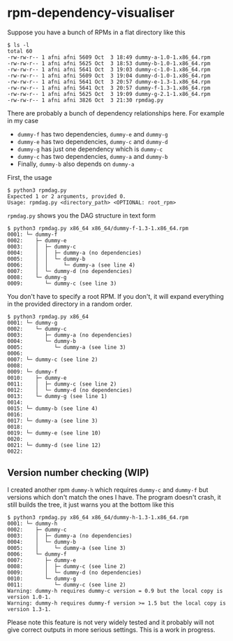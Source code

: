# rpm-dependency-visualiser

Suppose you have a bunch of RPMs in a flat directory like this

```
$ ls -l
total 60
-rw-rw-r-- 1 afni afni 5609 Oct  3 18:49 dummy-a-1.0-1.x86_64.rpm
-rw-rw-r-- 1 afni afni 5625 Oct  3 18:53 dummy-b-1.0-1.x86_64.rpm
-rw-rw-r-- 1 afni afni 5641 Oct  3 19:03 dummy-c-1.0-1.x86_64.rpm
-rw-rw-r-- 1 afni afni 5609 Oct  3 19:04 dummy-d-1.0-1.x86_64.rpm
-rw-rw-r-- 1 afni afni 5641 Oct  3 20:57 dummy-e-1.3-1.x86_64.rpm
-rw-rw-r-- 1 afni afni 5641 Oct  3 20:57 dummy-f-1.3-1.x86_64.rpm
-rw-rw-r-- 1 afni afni 5625 Oct  3 19:09 dummy-g-2.1-1.x86_64.rpm
-rw-rw-r-- 1 afni afni 3826 Oct  3 21:30 rpmdag.py
```

There are probably a bunch of dependency relationships here. For example in my case
- `dummy-f` has two dependencies, `dummy-e` and `dummy-g`
- `dummy-e` has two dependencies, `dummy-c` and `dummy-d`
- `dummy-g` has just one dependency which is `dummy-c`
- `dummy-c` has two dependencies, `dummy-a` and `dummy-b`
- Finally, `dummy-b` also depends on `dummy-a`

First, the usage

```
$ python3 rpmdag.py
Expected 1 or 2 arguments, provided 0.
Usage: rpmdag.py <directory_path> <OPTIONAL: root_rpm>
```

`rpmdag.py` shows you the DAG structure in text form

```
$ python3 rpmdag.py x86_64 x86_64/dummy-f-1.3-1.x86_64.rpm
0001: └─ dummy-f
0002:    ├─ dummy-e
0003:    │  ├─ dummy-c
0004:    │  │  ├─ dummy-a (no dependencies)
0005:    │  │  └─ dummy-b
0006:    │  │     └─ dummy-a (see line 4)
0007:    │  └─ dummy-d (no dependencies)
0008:    └─ dummy-g
0009:       └─ dummy-c (see line 3)
```

You don't have to specify a root RPM. If you don't, it will expand everything in the provided
directory in a random order.

```
$ python3 rpmdag.py x86_64
0001: └─ dummy-g
0002:    └─ dummy-c
0003:       ├─ dummy-a (no dependencies)
0004:       └─ dummy-b
0005:          └─ dummy-a (see line 3)
0006:
0007: └─ dummy-c (see line 2)
0008:
0009: └─ dummy-f
0010:    ├─ dummy-e
0011:    │  ├─ dummy-c (see line 2)
0012:    │  └─ dummy-d (no dependencies)
0013:    └─ dummy-g (see line 1)
0014:
0015: └─ dummy-b (see line 4)
0016:
0017: └─ dummy-a (see line 3)
0018:
0019: └─ dummy-e (see line 10)
0020:
0021: └─ dummy-d (see line 12)
0022:
```

## Version number checking (WIP)

I created another rpm `dummy-h` which requires `dummy-c` and `dummy-f` but versions which don't
match the ones I have. The program doesn't crash, it still builds the tree, it just warns
you at the bottom like this

```
$ python3 rpmdag.py x86_64 x86_64/dummy-h-1.3-1.x86_64.rpm
0001: └─ dummy-h
0002:    ├─ dummy-c
0003:    │  ├─ dummy-a (no dependencies)
0004:    │  └─ dummy-b
0005:    │     └─ dummy-a (see line 3)
0006:    └─ dummy-f
0007:       ├─ dummy-e
0008:       │  ├─ dummy-c (see line 2)
0009:       │  └─ dummy-d (no dependencies)
0010:       └─ dummy-g
0011:          └─ dummy-c (see line 2)
Warning: dummy-h requires dummy-c version = 0.9 but the local copy is version 1.0-1.
Warning: dummy-h requires dummy-f version >= 1.5 but the local copy is version 1.3-1.
```

Please note this feature is not very widely tested and it probably will not give correct outputs
in more serious settings. This is a work in progress.